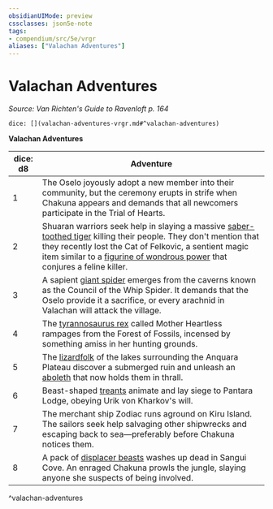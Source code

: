 ```yaml
---
obsidianUIMode: preview
cssclasses: json5e-note
tags:
- compendium/src/5e/vrgr
aliases: ["Valachan Adventures"]
---
```

# Valachan Adventures
*Source: Van Richten's Guide to Ravenloft p. 164* 

`dice: [](valachan-adventures-vrgr.md#^valachan-adventures)`

**Valachan Adventures**

| dice: d8 | Adventure |
|----------|-----------|
| 1 | The Oselo joyously adopt a new member into their community, but the ceremony erupts in strife when Chakuna appears and demands that all newcomers participate in the Trial of Hearts. |
| 2 | Shuaran warriors seek help in slaying a massive [saber-toothed tiger](z_compendium/bestiary/beast/saber-toothed-tiger.md) killing their people. They don't mention that they recently lost the Cat of Felkovic, a sentient magic item similar to a [figurine of wondrous power](z_compendium/items/figurine-of-wondrous-power.md) that conjures a feline killer. |
| 3 | A sapient [giant spider](z_compendium/bestiary/beast/giant-spider.md) emerges from the caverns known as the Council of the Whip Spider. It demands that the Oselo provide it a sacrifice, or every arachnid in Valachan will attack the village. |
| 4 | The [tyrannosaurus rex](z_compendium/bestiary/beast/tyrannosaurus-rex.md) called Mother Heartless rampages from the Forest of Fossils, incensed by something amiss in her hunting grounds. |
| 5 | The [lizardfolk](z_compendium/bestiary/humanoid/lizardfolk.md) of the lakes surrounding the Anquara Plateau discover a submerged ruin and unleash an [aboleth](z_compendium/bestiary/aberration/aboleth.md) that now holds them in thrall. |
| 6 | Beast-shaped [treants](z_compendium/bestiary/plant/treant.md) animate and lay siege to Pantara Lodge, obeying Urik von Kharkov's will. |
| 7 | The merchant ship Zodiac runs aground on Kiru Island. The sailors seek help salvaging other shipwrecks and escaping back to sea—preferably before Chakuna notices them. |
| 8 | A pack of [displacer beasts](z_compendium/bestiary/monstrosity/displacer-beast.md) washes up dead in Sangui Cove. An enraged Chakuna prowls the jungle, slaying anyone she suspects of being involved. |
^valachan-adventures